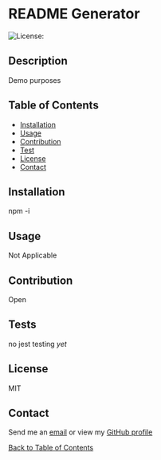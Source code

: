 # README Generator


 ![License:](https://img.shields.io/badge/License-MIT-yellow.svg)

  ## Description

  Demo purposes

  ## Table of Contents
  
  - [Installation](#installation)
  - [Usage](#usage)
  - [Contribution](#contribution)
  - [Test](#tests)
  - [License](#license)
  - [Contact](#contact)

  ## Installation
  npm -i

  ## Usage
  Not Applicable

  ## Contribution
  Open

  ## Tests
  no jest testing *yet*

  ## License
  MIT

  ## Contact
  Send me an [email](markkimeyer@gmail.com)
  or view my [GitHub profile](https://github.com/markkimeyer)

  [Back to Table of Contents](#table-of-contents)

